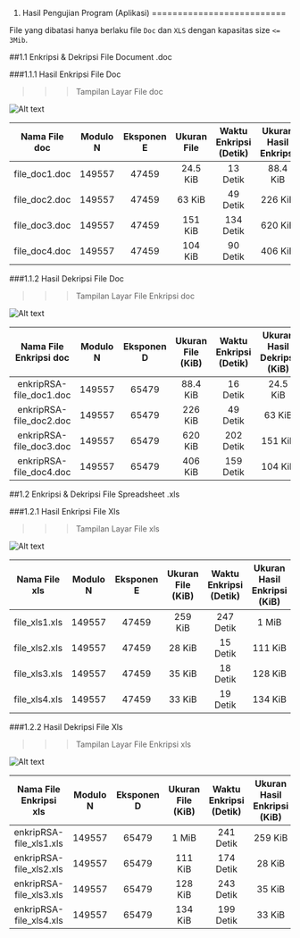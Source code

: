 1. Hasil Pengujian Program (Aplikasi)
==========================

File yang dibatasi hanya berlaku file `Doc` dan `XLS` dengan kapasitas size `<= 3Mib`.

##1.1 Enkripsi & Dekripsi File Document .doc

###1.1.1 Hasil Enkripsi File Doc

>>> Tampilan Layar File doc

![Alt text](http://yanwarrior.hol.es/kkp/2.JPG)

|Nama File doc|Modulo N|Eksponen E|Ukuran File|Waktu Enkripsi  (Detik)|Ukuran Hasil Enkripsi|
|:---:|:---:|:---:|:---:|:---:|:---:|
|file_doc1.doc   |149557   |47459   |24.5 KiB   |13 Detik   |88.4 KiB   |
|file_doc2.doc   |149557   |47459   |63 KiB   |49 Detik   |226 KiB   |
|file_doc3.doc   |149557   |47459   |151 KiB   |134 Detik   |620 KiB   |
|file_doc4.doc   |149557   |47459   |104 KiB   |90 Detik   |406 KiB   |

###1.1.2 Hasil Dekripsi File Doc

>>> Tampilan Layar File Enkripsi doc

![Alt text](http://yanwarrior.hol.es/kkp/1.JPG)

|Nama File Enkripsi doc|Modulo N|Eksponen D|Ukuran File (KiB)|Waktu Enkripsi  (Detik)|Ukuran Hasil Dekripsi (KiB)|
|:---:|:---:|:---:|:---:|:---:|:---:|
|enkripRSA-file_doc1.doc   |149557   |65479   |88.4 KiB  |16 Detik    |24.5 KiB   |
|enkripRSA-file_doc2.doc   |149557   |65479   |226 KiB   |49 Detik    |63 KiB   |
|enkripRSA-file_doc3.doc   |149557   |65479   |620 KiB   |202 Detik   |151 KiB   |
|enkripRSA-file_doc4.doc   |149557   |65479   |406 KiB   |159 Detik   |104 KiB   |

##1.2 Enkripsi & Dekripsi File Spreadsheet .xls

###1.2.1 Hasil Enkripsi File Xls

>>> Tampilan Layar File xls

![Alt text](http://yanwarrior.hol.es/kkp/4.JPG)

|Nama File xls|Modulo N|Eksponen E|Ukuran File (KiB)|Waktu Enkripsi  (Detik)|Ukuran Hasil Enkripsi (KiB)|
|:---:|:---:|:---:|:---:|:---:|:---:|
|file_xls1.xls   |149557   |47459   |259 KiB   |247 Detik   |1 MiB   |
|file_xls2.xls   |149557   |47459   |28 KiB     |15 Detik   |111 KiB   |
|file_xls3.xls   |149557   |47459   |35 KiB    |18 Detik   |128 KiB   |
|file_xls4.xls   |149557   |47459   |33 KiB    |19 Detik   |134 KiB   |

###1.2.2 Hasil Dekripsi File Xls

>>> Tampilan Layar File Enkripsi xls

![Alt text](http://yanwarrior.hol.es/kkp/3.JPG)

|Nama File Enkripsi xls|Modulo N|Eksponen D|Ukuran File (KiB)|Waktu Enkripsi  (Detik)|Ukuran Hasil Enkripsi (KiB)|
|:---:|:---:|:---:|:---:|:---:|:---:|
|enkripRSA-file_xls1.xls   |149557   |65479   |1 MiB     |241 Detik    |259 KiB  |
|enkripRSA-file_xls2.xls   |149557   |65479   |111 KiB   |174 Detik    |28 KiB   |
|enkripRSA-file_xls3.xls   |149557   |65479   |128 KiB   |243 Detik   |35 KiB   |
|enkripRSA-file_xls4.xls   |149557   |65479   |134 KiB   |199 Detik   |33 KiB   |

